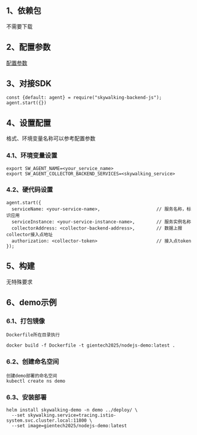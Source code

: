 ## 1、依赖包

不需要下载

## 2、配置参数
  
[配置参数](https://github.com/apache/skywalking-nodejs/blob/master/README.md)

## 3、对接SDK

```nodejs
const {default: agent} = require("skywalking-backend-js");
agent.start({})
```

## 4、设置配置
格式、环境变量名称可以参考配置参数
### 4.1、环境变量设置
```shell
export SW_AGENT_NAME=<your_service_name>
export SW_AGENT_COLLECTOR_BACKEND_SERVICES=<skywalking_service>
```

### 4.2、硬代码设置
```nodejs
agent.start({
  serviceName: <your-service-name>,                     // 服务名称，标识应用
  serviceInstance: <your-service-instance-name>,        // 服务实例名称
  collectorAddress: <collector-backend-address>,        // 数据上报collector接入点地址
  authorization: <collector-token>                      // 接入点token
});
```
  
## 5、构建

无特殊要求

## 6、demo示例

### 6.1、打包镜像
```
Dockerfile所在目录执行

docker build -f Dockerfile -t gientech2025/nodejs-demo:latest .
```
### 6.2、创建命名空间
```
创建demo部署的命名空间
kubectl create ns demo
```
### 6.3、安装部署
```
helm install skywalking-demo -n demo ../deploy/ \
  --set skywalking.service=tracing.istio-system.svc.cluster.local:11800 \
  --set image=gientech2025/nodejs-demo:latest
```
